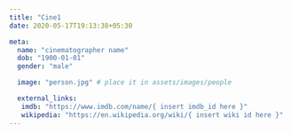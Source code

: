 ```yaml
---
title: "Cine1                                                                     "
date: 2020-05-17T19:13:38+05:30

meta:
  name: "cinematographer name"
  dob: "1900-01-01"
  gender: "male"

  image: "person.jpg" # place it in assets/images/people

  external_links:
   imdb: "https://www.imdb.com/name/{ insert imdb_id here }"
   wikipedia: "https://en.wikipedia.org/wiki/{ insert wiki id here }"
---
```

